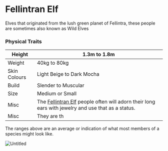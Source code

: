 # Fellintran Elf

Elves that originated from the lush green planet of Fellintra, these people are sometimes also known as Wild Elves

### Physical Traits

| Height | 1.3m to 1.8m |
| --- | --- |
| Weight | 40kg to 80kg |
| Skin Colours | Light Beige to Dark Mocha  |
| Build | Slender to Muscular |
| Size | Medium or Small |
| Misc  | The [Fellintran Elf](Fellintran%20Elf%20beccd90e1d7446078ec525d40007b5ca.md) people often will adorn their long ears with jewelry and use that as a status. |
| Misc | They are th |

The ranges above are an average or indication of what most members of a species might look like.

![Untitled](Untitled%20140.png)